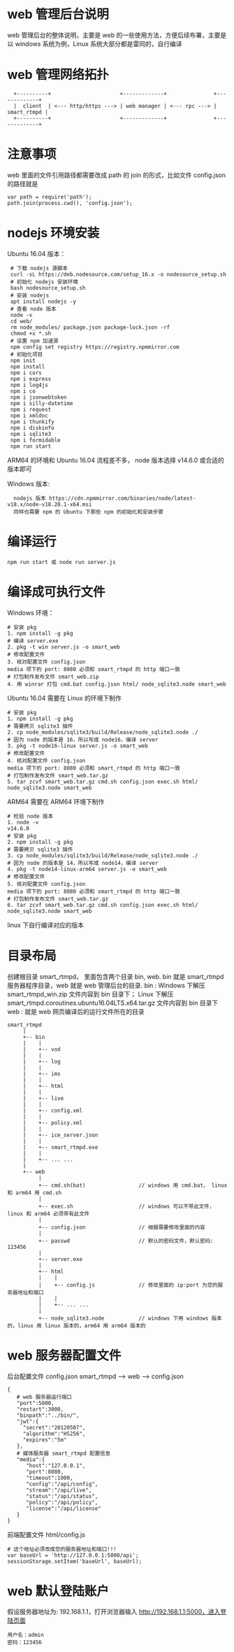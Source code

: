 ﻿# web 管理后台说明

web 管理后台的整体说明，主要是 web 的一些使用方法，方便后续布署，主要是以 windows 系统为例，Linux 系统大部分都是雷同的，自行编译

# web 管理网络拓扑

~~~shell
  +----------+                      +-------------+               +-------------+
  |  client  | <--- http/https ---> | web manager | <--- rpc ---> | smart_rtmpd |
  +----------+                      +-------------+               +-------------+
~~~

# 注意事项

web 里面的文件引用路径都需要改成 path 的 join 的形式，比如文件 config.json 的路径就是

~~~shell
var path = require('path');
path.join(process.cwd(), 'config.json');
~~~

# nodejs 环境安装
Ubuntu 16.04 版本：
~~~shell
 # 下载 nodejs 源脚本
 curl -sL https://deb.nodesource.com/setup_16.x -o nodesource_setup.sh
 # 初始化 nodejs 安装环境
 bash nodesource_setup.sh
 # 安装 nodejs 
 apt install nodejs -y
 # 查看 node 版本
 node -v 
 cd web/
 rm node_modules/ package.json package-lock.json -rf
 chmod +x *.sh
 # 设置 npm 加速源
 npm config set registry https://registry.npmmirror.com
 # 初始化项目
 npm init
 npm install
 npm i cors
 npm i express
 npm i log4js 
 npm i co 
 npm i jsonwebtoken 
 npm i silly-datetime
 npm i request
 npm i xmldoc
 npm i thunkify
 npm i diskinfo 
 npm i sqlite3
 npm i formidable
 npm run start
~~~
ARM64 的环境和 Ubuntu 16.04 流程差不多， node 版本选择 v14.6.0 或合适的版本即可

Windows 版本:  
~~~shell
  nodejs 版本 https://cdn.npmmirror.com/binaries/node/latest-v18.x/node-v18.20.1-x64.msi  
  同样也需要 npm 的 Ubuntu 下那些 npm 的初始化和安装步骤
~~~

# 编译运行

~~~shell
npm run start 或 node run server.js
~~~

# 编译成可执行文件

Windows 环境：
~~~shell
# 安装 pkg
1. npm install -g pkg
# 编译 server.exe
2. pkg -t win server.js -o smart_web
# 修改配置文件
3. 核对配置文件 config.json
media 项下的 port: 8080 必须和 smart_rtmpd 的 http 端口一致
# 打包制作发布文件 smart_web.zip
4. 用 winrar 打包 cmd.bat config.json html/ node_sqlite3.node smart_web
~~~

Ubuntu 16.04 需要在 Linux 的环境下制作
~~~shell
# 安装 pkg
1. npm install -g pkg
# 需要拷贝 sqlite3 插件
2. cp node_modules/sqlite3/build/Release/node_sqlite3.node ./
# 因为 node 的版本是 16，所以写成 node16，编译 server
3. pkg -t node16-linux server.js -o smart_web
# 修改配置文件
4. 核对配置文件 config.json
media 项下的 port: 8080 必须和 smart_rtmpd 的 http 端口一致
# 打包制作发布文件 smart_web.tar.gz
5. tar zcvf smart_web.tar.gz cmd.sh config.json exec.sh html/ node_sqlite3.node smart_web
~~~

ARM64 需要在 ARM64 环境下制作
~~~shell
# 检验 node 版本
1. node -v
v14.6.0
# 安装 pkg
2. npm install -g pkg
# 需要拷贝 sqlite3 插件
3. cp node_modules/sqlite3/build/Release/node_sqlite3.node ./
# 因为 node 的版本是 14，所以写成 node14，编译 server
4. pkg -t node14-linux-arm64 server.js -o smart_web
# 修改配置文件
5. 核对配置文件 config.json
media 项下的 port: 8080 必须和 smart_rtmpd 的 http 端口一致
# 打包制作发布文件 smart_web.tar.gz
6. tar zcvf smart_web.tar.gz cmd.sh config.json exec.sh html/ node_sqlite3.node smart_web
~~~

linux 下自行编译对应的版本

# 目录布局

创建根目录 smart_rtmpd， 里面包含两个目录 bin, web. bin 就是 smart_rtmpd 服务器程序目录，web 就是 web 管理后台的目录.
bin : Windows 下解压 smart_rtmpd_win.zip 文件内容到 bin 目录下； Linux 下解压 smart_rtmpd.coroutines.ubuntu16.04LTS.x64.tar.gz 文件内容到 bin 目录下
web : 就是 web 网页编译后的运行文件所在的目录

~~~shell
smart_rtmpd 
     |
     +-- bin
     |    |
     |    +-- vod
     |    |
     |    +-- log
     |    |
     |    +-- ims
     |    |
     |    +-- html
     |    |
     |    +-- live
     |    |
     |    +-- config.xml
     |    |
     |    +-- policy.xml
     |    |
     |    +-- ice_server.json
     |    |
     |    +-- smart_rtmpd.exe
     |    |
     |    +-- ... ...
     |
     +-- web
          |
          +-- cmd.sh(bat)                 // windows 用 cmd.bat， linux 和 arm64 用 cmd.sh
          |
          +-- exec.sh                     // windows 可以不带此文件，linux 和 arm64 必须带有此文件
          |
          +-- config.json                 // 根据需要修改里面的内容
          |
          +-- passwd                      // 默认的密码文件，默认密码: 123456
          |
          +-- server.exe
          |
          +-- html
          |    |
          |    +-- config.js              // 修改里面的 ip:port 为您的服务器地址和端口
          |    |
          |    +-- ... ...
          |
          +-- node_sqlite3.node           // windows 下用 windows 版本的，linux 用 linux 版本的，arm64 用 arm64 版本的
~~~

# web 服务器配置文件
后台配置文件 config.json
smart_rtmpd --> web --> config.json
~~~shell
{
   # web 服务器运行端口
   "port":5000,
   "restart":3000,
   "binpath":"../bin/",
   "jwt":{
     "secret":"20120507",
     "algorithm":"HS256",
     "expires":"5m"
   },
   # 媒体服务器 smart_rtmpd 配置信息
   "media":{
      "host":"127.0.0.1",
      "port":8080,
      "timeout":1000,
      "config":"/api/config",
      "stream":"/api/live",
      "status":"/api/status",
      "policy":"/api/policy",
      "license":"/api/license"
   }
}
~~~

前端配置文件 html/config.js
~~~shell
# 这个地址必须改成您的服务器地址和端口!!!
var baseUrl = 'http://127.0.0.1:5000/api';   
sessionStorage.setItem('baseUrl', baseUrl);
~~~

# web 默认登陆账户
假设服务器地址为: 192.168.1.1，打开浏览器输入 http://192.168.1.1:5000，进入登陆页面
~~~shell
用户名：admin
密码：123456
~~~

